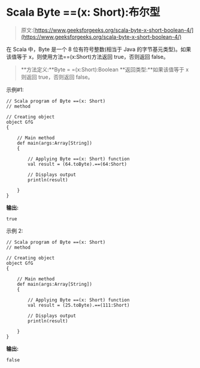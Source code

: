 # Scala Byte ==(x: Short):布尔型

> 原文:[https://www.geeksforgeeks.org/scala-byte-x-short-boolean-4/](https://www.geeksforgeeks.org/scala-byte-x-short-boolean-4/)

在 Scala 中，Byte 是一个 8 位有符号整数(相当于 Java 的字节基元类型)。如果该值等于 x，则使用方法==(x:Short)方法返回 true，否则返回 false。

> **方法定义:**Byte = =(x:Short):Boolean
> **返回类型:**如果该值等于 x 则返回 true，否则返回 false。

示例#1:

```
// Scala program of Byte ==(x: Short)
// method 

// Creating object 
object GfG 
{ 

    // Main method 
    def main(args:Array[String]) 
    { 

        // Applying Byte ==(x: Short) function 
        val result = (64.toByte).==(64:Short) 

        // Displays output 
        println(result) 

    } 
} 
```

**输出:**

```
true
```

示例 2:

```
// Scala program of Byte ==(x: Short)
// method 

// Creating object 
object GfG 
{ 

    // Main method 
    def main(args:Array[String]) 
    { 

        // Applying Byte ==(x: Short) function 
        val result = (25.toByte).==(111:Short) 

        // Displays output 
        println(result) 

    } 
} 
```

**输出:**

```
false
```